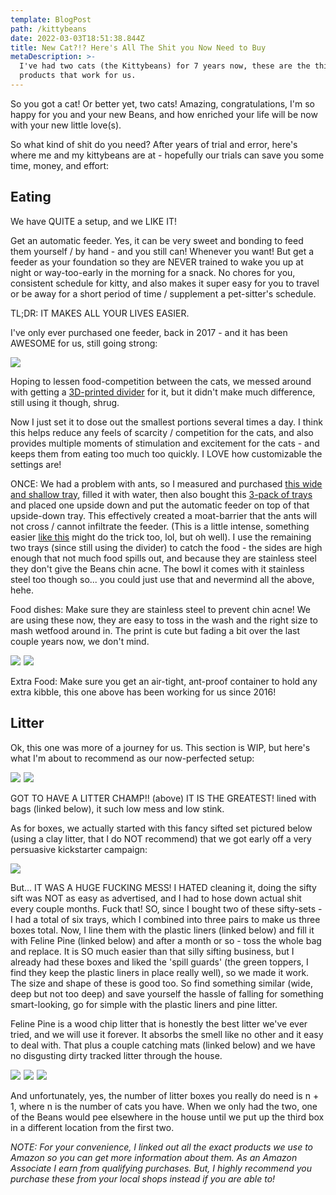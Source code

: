 ```yaml
---
template: BlogPost
path: /kittybeans
date: 2022-03-03T18:51:38.844Z
title: New Cat?!? Here's All The Shit you Now Need to Buy
metaDescription: >-
  I've had two cats (the Kittybeans) for 7 years now, these are the things and
  products that work for us.
---
```

So you got a cat! Or better yet, two cats! Amazing, congratulations, I'm so happy for you and your new Beans, and how enriched your life will be now with your new little love(s). 

So what kind of shit do you need? After years of trial and error, here's where me and my kittybeans are at - hopefully our trials can save you some time, money, and effort: 

## Eating

We have QUITE a setup, and we LIKE IT!

Get an automatic feeder. Yes, it can be very sweet and bonding to feed them yourself / by hand - and you still can! Whenever you want! But get a feeder as your foundation so they are NEVER trained to wake you up at night or way-too-early in the morning for a snack. No chores for you, consistent schedule for kitty, and also makes it super easy for you to travel or be away for a short period of time / supplement a pet-sitter's schedule. 

TL;DR: IT MAKES ALL YOUR LIVES EASIER. 

I've only ever purchased one feeder, back in 2017 - and it has been AWESOME for us, still going strong: 

<a href="https://www.amazon.com/gp/product/B00VIXRB6O?ie=UTF8&psc=1&linkCode=li3&tag=tblogfyi22-20&linkId=b6f040c7d5391decada43eb80dadf6b4&language=en_US&ref_=as_li_ss_il" target="_blank"><img border="0" src="//ws-na.amazon-adsystem.com/widgets/q?_encoding=UTF8&ASIN=B00VIXRB6O&Format=_SL250_&ID=AsinImage&MarketPlace=US&ServiceVersion=20070822&WS=1&tag=tblogfyi22-20&language=en_US" ></a><img src="https://ir-na.amazon-adsystem.com/e/ir?t=tblogfyi22-20&language=en_US&l=li3&o=1&a=B00VIXRB6O" width="1" height="1" border="0" alt="" style="border:none !important; margin:0px !important;" />

Hoping to lessen food-competition between the cats, we messed around with getting a [3D-printed divider](https://amzn.to/3CjwAos) for it, but it didn't make much difference, still using it though, shrug.

Now I just set it to dose out the smallest portions several times a day. I think this helps reduce any feels of scarcity / competition for the cats, and also provides multiple moments of stimulation and excitement for the cats - and keeps them from eating too much too quickly. I LOVE how customizable the settings are! 

ONCE: We had a problem with ants, so I measured and purchased [this wide and shallow tray](https://amzn.to/3HHlieF), filled it with water, then also bought this [3-pack of trays](https://amzn.to/3Mlp5ll) and placed one upside down and put the automatic feeder on top of that upside-down tray. This effectively created a moat-barrier that the ants will not cross / cannot infiltrate the feeder. (This is a little intense, something easier [like this](https://amzn.to/3Kf43mB) might do the trick too, lol, but oh well). I use the remaining two trays (since still using the divider) to catch the food - the sides are high enough that not much food spills out, and because they are stainless steel they don't give the Beans chin acne. The bowl it comes with it stainless steel too though so... you could just use that and nevermind all the above, hehe.

Food dishes: Make sure they are stainless steel to prevent chin acne! We are using these now, they are easy to toss in the wash and the right size to mash wetfood around in. The print is cute but fading a bit over the last couple years now, we don't mind. 

<a href="https://www.amazon.com/gp/product/B08MZQX8GL?ie=UTF8&psc=1&linkCode=li1&tag=tblogfyi22-20&linkId=16c7042749da20f1186ecee3504d73df&language=en_US&ref_=as_li_ss_il" target="_blank"><img border="0" src="//ws-na.amazon-adsystem.com/widgets/q?_encoding=UTF8&ASIN=B08MZQX8GL&Format=_SL110_&ID=AsinImage&MarketPlace=US&ServiceVersion=20070822&WS=1&tag=tblogfyi22-20&language=en_US" ></a><img src="https://ir-na.amazon-adsystem.com/e/ir?t=tblogfyi22-20&language=en_US&l=li1&o=1&a=B08MZQX8GL" width="1" height="1" border="0" alt="" style="border:none !important; margin:0px !important;" />      <a href="https://www.amazon.com/gp/product/B007RBB662?ie=UTF8&psc=1&linkCode=li1&tag=tblogfyi22-20&linkId=81bdf5dd73a6d91bf1b87be18dbfab0b&language=en_US&ref_=as_li_ss_il" target="_blank"><img border="0" src="//ws-na.amazon-adsystem.com/widgets/q?_encoding=UTF8&ASIN=B007RBB662&Format=_SL110_&ID=AsinImage&MarketPlace=US&ServiceVersion=20070822&WS=1&tag=tblogfyi22-20&language=en_US" ></a><img src="https://ir-na.amazon-adsystem.com/e/ir?t=tblogfyi22-20&language=en_US&l=li1&o=1&a=B007RBB662" width="1" height="1" border="0" alt="" style="border:none !important; margin:0px !important;" />

Extra Food: Make sure you get an air-tight, ant-proof container to hold any extra kibble, this one above has been working for us since 2016! 



## Litter

Ok, this one was more of a journey for us. This section is WIP, but here's what I'm about to recommend as our now-perfected setup: 

<a href="https://www.amazon.com/gp/product/B001N3JEPK?ie=UTF8&psc=1&linkCode=li3&tag=tblogfyi22-20&linkId=74ae10eaf6d5facd2d88358ed7b2fe3f&language=en_US&ref_=as_li_ss_il" target="_blank"><img border="0" src="//ws-na.amazon-adsystem.com/widgets/q?_encoding=UTF8&ASIN=B001N3JEPK&Format=_SL250_&ID=AsinImage&MarketPlace=US&ServiceVersion=20070822&WS=1&tag=tblogfyi22-20&language=en_US" ></a><img src="https://ir-na.amazon-adsystem.com/e/ir?t=tblogfyi22-20&language=en_US&l=li3&o=1&a=B001N3JEPK" width="1" height="1" border="0" alt="" style="border:none !important; margin:0px !important;" /> <a href="https://www.amazon.com/gp/product/B001Q9EHIU?ie=UTF8&psc=1&linkCode=li2&tag=tblogfyi22-20&linkId=4bae77eebbaa9ad9e8bb46e104508537&language=en_US&ref_=as_li_ss_il" target="_blank"><img border="0" src="//ws-na.amazon-adsystem.com/widgets/q?_encoding=UTF8&ASIN=B001Q9EHIU&Format=_SL160_&ID=AsinImage&MarketPlace=US&ServiceVersion=20070822&WS=1&tag=tblogfyi22-20&language=en_US" ></a><img src="https://ir-na.amazon-adsystem.com/e/ir?t=tblogfyi22-20&language=en_US&l=li2&o=1&a=B001Q9EHIU" width="1" height="1" border="0" alt="" style="border:none !important; margin:0px !important;" />  



GOT TO HAVE A LITTER CHAMP!! (above) IT IS THE GREATEST! lined with bags (linked below), it such low mess and low stink.

As for boxes, we actually started with this fancy sifted set pictured below (using a clay litter, that I do NOT recommend) that we got early off a very persuasive kickstarter campaign:

<a href="https://www.amazon.com/Luuup-Litter-Box-Non-Stick-High-Sided/dp/B072FK9V1R?crid=FK75U2KI5KZP&keywords=sifting+litter+box&qid=1646336505&s=pet-supplies&sprefix=sifting+litter+box%2Cpets%2C130&sr=1-5&linkCode=li2&tag=tblogfyi22-20&linkId=32a4dbaf592bd232b5b5a2cbe91eaf7d&language=en_US&ref_=as_li_ss_il" target="_blank"><img border="0" src="//ws-na.amazon-adsystem.com/widgets/q?_encoding=UTF8&ASIN=B072FK9V1R&Format=_SL160_&ID=AsinImage&MarketPlace=US&ServiceVersion=20070822&WS=1&tag=tblogfyi22-20&language=en_US" ></a><img src="https://ir-na.amazon-adsystem.com/e/ir?t=tblogfyi22-20&language=en_US&l=li2&o=1&a=B072FK9V1R" width="1" height="1" border="0" alt="" style="border:none !important; margin:0px !important;" />

But... IT WAS A HUGE FUCKING MESS! I HATED cleaning it, doing the sifty sift was NOT as easy as advertised, and I had to hose down actual shit every couple months. Fuck that! SO, since I bought two of these sifty-sets - I had a total of six trays, which I combined into three pairs to make us three boxes total. Now, I line them with the plastic liners (linked below) and fill it with Feline Pine (linked below) and after a month or so - toss the whole bag and replace. It is SO much easier than that silly sifting business, but I already had these boxes and liked the 'spill guards' (the green toppers, I find they keep the plastic liners in place really well), so we made it work. The size and shape of these is good too. So find something similar (wide, deep but not too deep) and save yourself the hassle of falling for something smart-looking, go for simple with the plastic liners and pine litter.  

Feline Pine is a wood chip litter that is honestly the best litter we've ever tried, and we will use it forever. It absorbs the smell like no other and it easy to deal with. That plus a couple  catching mats (linked below)  and we have no disgusting dirty tracked litter through the house. 

 <a href="https://www.amazon.com/gp/product/B01DUZZ5IS?ie=UTF8&psc=1&linkCode=li2&tag=tblogfyi22-20&linkId=b24da868df116eba1212872c9eacb9b0&language=en_US&ref_=as_li_ss_il" target="_blank"><img border="0" src="//ws-na.amazon-adsystem.com/widgets/q?_encoding=UTF8&ASIN=B01DUZZ5IS&Format=_SL160_&ID=AsinImage&MarketPlace=US&ServiceVersion=20070822&WS=1&tag=tblogfyi22-20&language=en_US" ></a><img src="https://ir-na.amazon-adsystem.com/e/ir?t=tblogfyi22-20&language=en_US&l=li2&o=1&a=B01DUZZ5IS" width="1" height="1" border="0" alt="" style="border:none !important; margin:0px !important;" /> <a href="https://www.amazon.com/gp/product/B07NPHGL79?ie=UTF8&psc=1&linkCode=li2&tag=tblogfyi22-20&linkId=fd8f8956b70ea5bc55cdbe74a8f6a777&language=en_US&ref_=as_li_ss_il" target="_blank"><img border="0" src="//ws-na.amazon-adsystem.com/widgets/q?_encoding=UTF8&ASIN=B07NPHGL79&Format=_SL160_&ID=AsinImage&MarketPlace=US&ServiceVersion=20070822&WS=1&tag=tblogfyi22-20&language=en_US" ></a><img src="https://ir-na.amazon-adsystem.com/e/ir?t=tblogfyi22-20&language=en_US&l=li2&o=1&a=B07NPHGL79" width="1" height="1" border="0" alt="" style="border:none !important; margin:0px !important;" />  <a href="https://www.amazon.com/gp/product/B07R9K77C6?ie=UTF8&psc=1&linkCode=li2&tag=tblogfyi22-20&linkId=36e96d3bfe56e2cbd4006743adc25ea1&language=en_US&ref_=as_li_ss_il" target="_blank"><img border="0" src="//ws-na.amazon-adsystem.com/widgets/q?_encoding=UTF8&ASIN=B07R9K77C6&Format=_SL160_&ID=AsinImage&MarketPlace=US&ServiceVersion=20070822&WS=1&tag=tblogfyi22-20&language=en_US" ></a><img src="https://ir-na.amazon-adsystem.com/e/ir?t=tblogfyi22-20&language=en_US&l=li2&o=1&a=B07R9K77C6" width="1" height="1" border="0" alt="" style="border:none !important; margin:0px !important;" />



And unfortunately, yes, the number of litter boxes you really do need is n + 1, where n is the number of cats you have. When we only had the two, one of the Beans would pee elsewhere in the house until we put up the third box in a different location from the first two.













*NOTE: For your convenience, I linked out all the exact products we use to Amazon so you can get more information about them. As an Amazon Associate I earn from qualifying purchases. But, I highly recommend you purchase these from your local shops instead if you are able to!*
